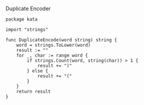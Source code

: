 Duplicate Encoder

    package kata
    
    import "strings"
    
    func DuplicateEncode(word string) string {
        word = strings.ToLower(word)
        result := ""
        for _, char := range word {
            if strings.Count(word, string(char)) > 1 {
                result += ")"
            } else {
                result += "("
            }
        }
        return result
    }
